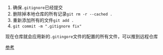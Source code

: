 1. 确保`.gitignore`已经提交
2. 删除掉本地仓库的所有记录`git rm -r --cached .`
3. 重新添加所有的文件`git add .`
4. `git commit -m ".gitignore fix"`

现在仓库就会应用新的`.gitingore`文件的配置的所有文件，可以推到远程仓库


[参考](http://www.codeblocq.com/2016/01/Untrack-files-already-added-to-git-repository-based-on-gitignore/)
